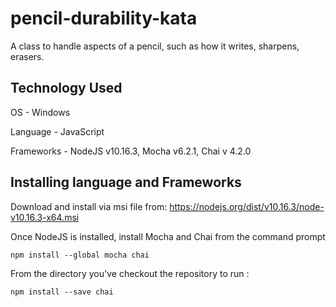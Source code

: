 # pencil-durability-kata
A class to handle aspects of a pencil, such as how it writes, sharpens, erasers.

## Technology Used
OS - Windows

Language - JavaScript

Frameworks - NodeJS v10.16.3, Mocha v6.2.1, Chai v 4.2.0

## Installing language and Frameworks

Download and install via msi file from: https://nodejs.org/dist/v10.16.3/node-v10.16.3-x64.msi

Once NodeJS is installed, install Mocha and Chai from the command prompt

`npm install --global mocha chai`

From the directory you've checkout the repository to run :

`npm install --save chai`
